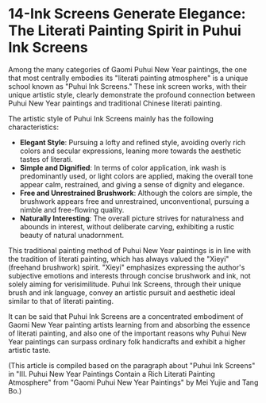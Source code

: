 # 14-Ink Screens Generate Elegance: The Literati Painting Spirit in Puhui Ink Screens

Among the many categories of Gaomi Puhui New Year paintings, the one that most centrally embodies its "literati painting atmosphere" is a unique school known as "Puhui Ink Screens." These ink screen works, with their unique artistic style, clearly demonstrate the profound connection between Puhui New Year paintings and traditional Chinese literati painting.

The artistic style of Puhui Ink Screens mainly has the following characteristics:

*   **Elegant Style**: Pursuing a lofty and refined style, avoiding overly rich colors and secular expressions, leaning more towards the aesthetic tastes of literati.
*   **Simple and Dignified**: In terms of color application, ink wash is predominantly used, or light colors are applied, making the overall tone appear calm, restrained, and giving a sense of dignity and elegance.
*   **Free and Unrestrained Brushwork**: Although the colors are simple, the brushwork appears free and unrestrained, unconventional, pursuing a nimble and free-flowing quality.
*   **Naturally Interesting**: The overall picture strives for naturalness and abounds in interest, without deliberate carving, exhibiting a rustic beauty of natural unadornment.

This traditional painting method of Puhui New Year paintings is in line with the tradition of literati painting, which has always valued the "Xieyi" (freehand brushwork) spirit. "Xieyi" emphasizes expressing the author's subjective emotions and interests through concise brushwork and ink, not solely aiming for verisimilitude. Puhui Ink Screens, through their unique brush and ink language, convey an artistic pursuit and aesthetic ideal similar to that of literati painting.

It can be said that Puhui Ink Screens are a concentrated embodiment of Gaomi New Year painting artists learning from and absorbing the essence of literati painting, and also one of the important reasons why Puhui New Year paintings can surpass ordinary folk handicrafts and exhibit a higher artistic taste.

(This article is compiled based on the paragraph about "Puhui Ink Screens" in "III. Puhui New Year Paintings Contain a Rich Literati Painting Atmosphere" from "Gaomi Puhui New Year Paintings" by Mei Yujie and Tang Bo.)